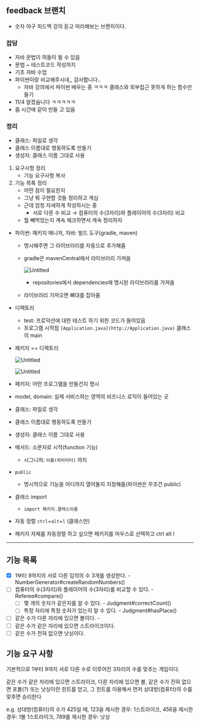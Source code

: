 ## feedback 브랜치

- 숫자 야구 피드백 강의 듣고 따라해보는 브랜치이다.

### 잡담
- 자바 문법이 허들이 될 수 있음
- 문법 ~ 테스트코드 작성까지
- 기초 자바 수업
- 파이썬이랑 비교해주시네,, 감사합니다..
    - 자바 강의에서 파이썬 배우는 중 ㅋㅋㅋ 클래스와 외부접근 못하게 하는 함수만들기
- 11/4 알겠숨니다 ㅋㅋㅋㅋㅋ
- 줌 시간에 같이 만들 고 있음



### 정리
- 클래스: 파일로 생각
- 클래스 이름대로 행동하도록 만들기
- 생성자: 클래스 이름 그대로 사용
1. 요구사항 정리
    - 기능 요구사항 복사
2. 기능 목록 정리
    - 어떤 점이 필요한지
    - 그냥 뭐 구현할 것들 정리하고 계심
    - 근데 엄청 자세하게 작성하시는 중
        - 서로 다른 수 비교 → 컴퓨터의 수(3자리)와 플레이어의 수(3자리) 비교
    - 뭘 빼먹었는지 계속 체크하면서 계속 정리하자
- 파이썬: 패키지 매니저, 자바: 빌드 도구(gradle, maven)
    - 명시해주면 그 라이브러리를 자동으로 추가해줌
    - gradle은 mavenCentral에서 라이브러리 가져옴

      ![Untitled](https://prod-files-secure.s3.us-west-2.amazonaws.com/9800cf17-5636-4a66-938a-3eb4622010bb/c7bee1f0-7d93-4f69-885c-0b08fe4ca7e4/Untitled.png)

        - repositories에서 dependencies에 명시된 라이브러리를 가져옴
    - 라이브러리 가져오면 뼈대를 잡아줌
- 디렉토리
    - test: 프로덕션에 대한 테스트 하기 위한 코드가 들어있음
    - 프로그램 시작점 `[Application.java](http://Application.java)` 클래스의 main
- 패키지 == 디렉토리


    ![Untitled](https://prod-files-secure.s3.us-west-2.amazonaws.com/9800cf17-5636-4a66-938a-3eb4622010bb/8a92d7e1-8289-4342-ba6d-e62d4a8a6ce9/Untitled.png)
    
    ![Untitled](https://prod-files-secure.s3.us-west-2.amazonaws.com/9800cf17-5636-4a66-938a-3eb4622010bb/7e5a2f87-0221-426d-a4f1-4d985048a43b/Untitled.png)

- 패키지: 어떤 프로그램을 만들건지 명시
- model, domain: 실제 서비스하는 영역의 비즈니스 로직이 들어있는 곳
- 클래스: 파일로 생각
- 클래스 이름대로 행동하도록 만들기
- 생성자: 클래스 이름 그대로 사용
- 메서드: 소문자로 시작(function 기능)
    - 시그니처: `이름(파라미터)` 까지
- `public`
    - 명시적으로 기능을 어디까지 열어둘지 지정해줌(파이썬은 무조건 public)
- 클래스 import
    - `import 패키지.클래스이름`
- 자동 정렬 `ctrl`+`alt`+`l` (클래스만)
- 패키지 자체를 자동정렬 하고 싶으면 패키지를 마우스로 선택하고 ctrl alt l



---
## 기능 목록
- [x] 1부터 9까지의 서로 다른 임의의 수 3개를 생성한다. - NumberGenerator#createRandomNumbers()
- [ ] 컴퓨터의 수(3자리)와 플레이어의 수(3자리)를 비교할 수 있다. - Referee#compare()
    - [ ] 몇 개의 숫자가 같은지를 알 수 있다. - Judgment#correctCount()
    - [ ] 특정 자리에 특정 숫자가 있는지 알 수 있다. - Judgment#hasPlace()
- [ ] 같은 수가 다른 자리에 있으면 볼이다. - 
- [ ] 같은 수가 같은 자리에 있으면 스트라이크이다.
- [ ] 같은 수가 전혀 없으면 낫싱이다.

## 기능 요구 사항

기본적으로 1부터 9까지 서로 다른 수로 이루어진 3자리의 수를 맞추는 게임이다.

같은 수가 같은 자리에 있으면 스트라이크, 다른 자리에 있으면 볼,
같은 수가 전혀 없으면 포볼(?) 또는 낫싱이란 힌트를 얻고,
그 힌트를 이용해서 먼저 상대방(컴퓨터)의 수를 맞추면 승리한다

e.g. 상대방(컴퓨터)의 수가 425일 때,
123을 제시한 경우: 1스트라이크,
456을 제시한 경우: 1볼 1스트라이크,
789를 제시한 경우: 낫싱